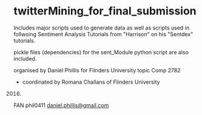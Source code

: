 # twitterMining_for_final_submission

Includes major scripts used to generate data as well as scripts used in follwoing Sentiment Analysis 
Tutorials from "Harrison" on his "Sentdex" tutorials.

pickle files (dependencies) for the sent_Module python script 
are also included.

organised by Daniel Phillis
for Flinders University topic Comp 2782
 - coordinated by Romana Challans of Flinders University
2016.

FAN phil0411
daniel.phillis@gmail.com

